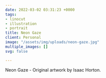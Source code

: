 ```yaml
---
date: 2022-03-02 03:31:23 +0000
tags:
- linocut
- illustration
- portrait
title: Neon Gaze
client: Personal
image: "/assets/img/uploads/neon-gaze.jpg"
multiple_images: []
svg: false

---
```

Neon Gaze - Original artwork by Isaac Horton.